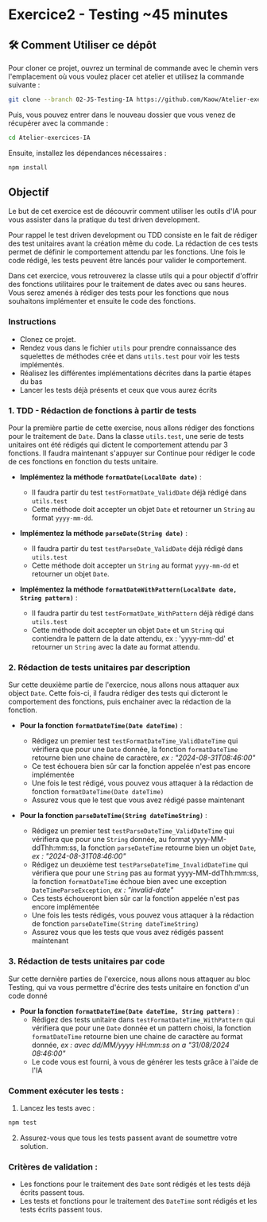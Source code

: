 # Exercice2 - Testing ~45 minutes

## 🛠️ Comment Utiliser ce dépôt

Pour cloner ce projet, ouvrez un terminal de commande avec le chemin vers l'emplacement où vous voulez placer cet atelier et utilisez la commande suivante :

```bash
git clone --branch 02-JS-Testing-IA https://github.com/Kaow/Atelier-exercices-IA.git
```

Puis, vous pouvez entrer dans le nouveau dossier que vous venez de récupérer avec la commande :
```bash
cd Atelier-exercices-IA
```

Ensuite, installez les dépendances nécessaires :

```bash
npm install
```

## Objectif
Le but de cet exercice est de découvrir comment utiliser les outils d'IA pour vous assister dans la pratique du test driven development.

Pour rappel le test driven development ou TDD consiste en le fait de rédiger des test unitaires avant la création même du code. La rédaction de ces tests permet de définir le comportement attendu par les fonctions. Une fois le code rédigé, les tests peuvent être lancés pour valider le comportement.

Dans cet exercice, vous retrouverez la classe utils qui a pour objectif d'offrir des fonctions utilitaires pour le traitement de dates avec ou sans heures. Vous serez amenés à rédiger des tests pour les fonctions que nous souhaitons implémenter et ensuite le code des fonctions.

### Instructions

- Clonez ce projet.
- Rendez vous dans le fichier `utils` pour prendre connaissance des squelettes de méthodes crée et dans `utils.test` pour voir les tests implémentés.
- Réalisez les différentes implémentations décrites dans la partie étapes du bas
- Lancer les tests déjà présents et ceux que vous aurez écrits

### 1. TDD - Rédaction de fonctions à partir de tests
Pour la première partie de cette exercise, nous allons rédiger des fonctions pour le traitement de `Date`. Dans la classe `utils.test`, une serie de tests unitaires ont été rédigés qui dictent le comportement attendu par 3 fonctions. Il faudra maintenant s'appuyer sur Continue pour rédiger le code de ces fonctions en fonction du tests unitaire.

- **Implémentez la méthode `formatDate(LocalDate date)`** :
   - Il faudra partir du test `testFormatDate_ValidDate` déjà rédigé dans `utils.test`
   - Cette méthode doit accepter un objet `Date` et retourner un `String` au format `yyyy-mm-dd`.

- **Implémentez la méthode `parseDate(String date)`** :
   - Il faudra partir du test `testParseDate_ValidDate` déjà rédigé dans `utils.test`
   - Cette méthode doit accepter un `String` au format `yyyy-mm-dd` et retourner un objet `Date`.

- **Implémentez la méthode `formatDateWithPattern(LocalDate date, String pattern)`** :
   - Il faudra partir du test `testFormatDate_WithPattern` déjà rédigé dans `utils.test`
   - Cette méthode doit accepter un objet `Date` et un `String` qui contiendra le pattern de la date attendu, ex : 'yyyy-mm-dd' et retourner un `String` avec la date au format attendu.


### 2. Rédaction de tests unitaires par description
Sur cette deuxième partie de l'exercice, nous allons nous attaquer aux object `Date`. Cette fois-ci, il faudra rédiger des tests qui dicteront le comportement des fonctions, puis enchainer avec la rédaction de la fonction.
- **Pour la fonction `formatDateTime(Date dateTime)`** :
   - Rédigez un premier test `testFormatDateTime_ValidDateTime` qui vérifiera que pour une `Date` donnée, la fonction `formatDateTime` retourne bien une chaine de caractère, _ex : "2024-08-31T08:46:00"_
   - Ce test échouera bien sûr car la fonction appelée n'est pas encore implémentée
   - Une fois le test rédigé, vous pouvez vous attaquer à la rédaction de fonction `formatDateTime(Date dateTime)`
   - Assurez vous que le test que vous avez rédigé passe maintenant

- **Pour la fonction `parseDateTime(String dateTimeString)`** :
   - Rédigez un premier test `testParseDateTime_ValidDateTime` qui vérifiera que pour une `String` donnée, au format yyyy-MM-ddThh:mm:ss,  la fonction `parseDateTime` retourne bien un objet `Date`, _ex : "2024-08-31T08:46:00"_
   - Rédigez un deuxième test `testParseDateTime_InvalidDateTime` qui vérifiera que pour une `String` pas au format yyyy-MM-ddThh:mm:ss, la fonction `formatDateTime` échoue bien avec une exception `DateTimeParseException`, _ex : "invalid-date"_
   - Ces tests échoueront bien sûr car la fonction appelée n'est pas encore implémentée
   - Une fois les tests rédigés, vous pouvez vous attaquer à la rédaction de fonction `parseDateTime(String dateTimeString)`
   - Assurez vous que les tests que vous avez rédigés passent maintenant

### 3. Rédaction de tests unitaires par code
Sur cette dernière parties de l'exercice, nous allons nous attaquer au bloc Testing, qui va vous permettre d'écrire des tests unitaire en fonction d'un code donné
- **Pour la fonction `formatDateTime(Date dateTime, String pattern)`** :
   - Rédigez des tests unitaire dans `testFormatDateTime_WithPattern` qui vérifiera que pour une `Date` donnée et un pattern choisi, la fonction `formatDateTime` retourne bien une chaine de caractère au format donnée, _ex : avec dd/MM/yyyy HH:mm:ss on a "31/08/2024 08:46:00"_
   - Le code vous est fourni, à vous de générer les tests grâce à l'aide de l'IA
   


### Comment exécuter les tests :

1. Lancez les tests avec :

```bash
npm test
```

2. Assurez-vous que tous les tests passent avant de soumettre votre solution.

### Critères de validation :

- Les fonctions pour le traitement des `Date` sont rédigés et les tests déjà écrits passent tous.
- Les tests et fonctions pour le traitement des `DateTime` sont rédigés et les tests écrits passent tous.
